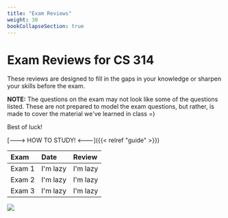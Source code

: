 ```yaml
---
title: "Exam Reviews"
weight: 30
bookCollapseSection: true
---
```


# Exam Reviews for CS 314

These reviews are designed to fill in the gaps in your knowledge or sharpen your skills before the exam. 

**NOTE:** The questions on the exam may not look like some of the questions listed. These are not prepared to model the exam questions, but rather, is made to cover the material we've learned in class =)

Best of luck!

[---> HOW TO STUDY! <---]({{< relref "guide" >}})

| Exam | Date | Review |
| :--- | :--- | :--- |
| Exam 1 | I'm lazy | I'm lazy |
| Exam 2 | I'm lazy | I'm lazy |
| Exam 3 | I'm lazy | I'm lazy |

![](/~ves314/img/stab.gif?raw=true)